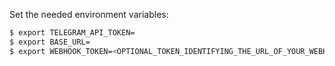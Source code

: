 Set the needed environment variables: 
```sh
$ export TELEGRAM_API_TOKEN=
$ export BASE_URL=
$ export WEBHOOK_TOKEN=<OPTIONAL_TOKEN_IDENTIFYING_THE_URL_OF_YOUR_WEBHOOK>
```
